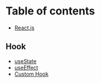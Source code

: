 # Table of contents

* [React.js](README.md)

## Hook

* [useState](hook/usestate.md)
* [useEffect](hook/useeffect.md)
* [Custom Hook](hook/custom-hook.md)

